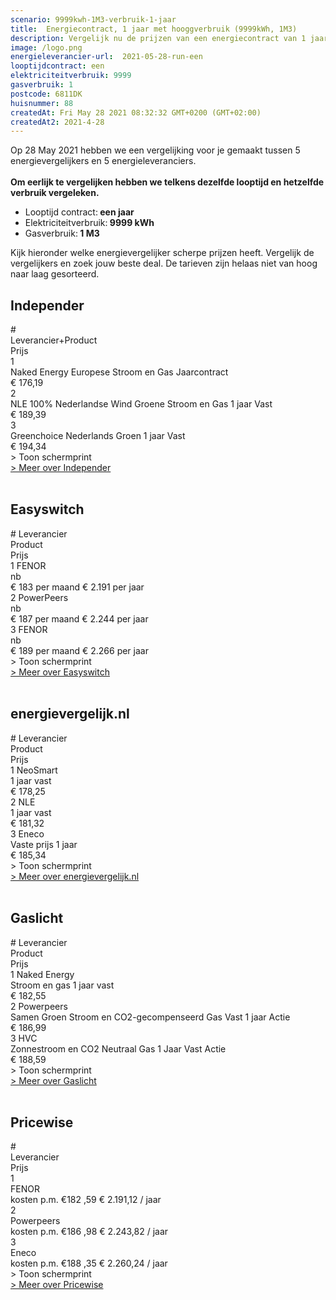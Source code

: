 ```yaml
---
scenario: 9999kwh-1M3-verbruik-1-jaar  
title:  Energiecontract, 1 jaar met hooggverbruik (9999kWh, 1M3)  
description: Vergelijk nu de prijzen van een energiecontract van 1 jaar - hooggverbruik  
image: /logo.png  
energieleverancier-url:  2021-05-28-run-een  
looptijdcontract: een  
elektriciteitverbruik: 9999  
gasverbruik: 1  
postcode: 6811DK  
huisnummer: 88  
createdAt: Fri May 28 2021 08:32:32 GMT+0200 (GMT+02:00)  
createdAt2: 2021-4-28  
---
```

<div class="bg-white rounded mt-10 p-2 text-lg">Op 28 May 2021 hebben we een vergelijking voor je gemaakt tussen 5 energievergelijkers en 5 energieleveranciers.<br><br><strong>Om eerlijk te vergelijken hebben we telkens dezelfde looptijd en hetzelfde verbruik vergeleken.</strong><ul>
<li>Looptijd contract:<strong> een jaar</strong></li>
<li>Elektriciteitverbruik:<strong> 9999 kWh</strong></li>
<li>Gasverbruik:<strong> 1 M3</strong></li>
</ul>
Kijk hieronder welke energievergelijker scherpe prijzen heeft. Vergelijk de vergelijkers en zoek jouw beste deal. De tarieven zijn helaas niet van hoog naar laag gesorteerd.
</div>

## Independer

<div class="p-2 rounded-md tarievenblok bg-gray-50">
<div class="table w-full rounded-xl">
<div class="table-row-group text-xs sm:text-sm md:text-base tracking-tight">
<div class="table-row text-purple-100 bg-purple-900 hover:opacity-95">
<div class="table-cell p-1 uppercase">#</div>
<div class="table-cell p-1 uppercase">Leverancier+Product</div>
<div class="table-cell p-1 uppercase w-3/12">Prijs</div>
</div>
<div class="table-row result-one hover:bg-gray-100">
<div class="table-cell p-1 border-b border-gray-200">1</div>
<div class="table-cell p-1  pr-4 border-b border-gray-200">Naked Energy Europese Stroom en Gas Jaarcontract</div>
<div class="table-cell p-1 border-b border-gray-200">€ 176,19</div>
</div>
<div class="table-row result-two hover:bg-gray-100">
<div class="table-cell p-1 border-b border-gray-200">2</div>
<div class="table-cell p-1  pr-4 border-b border-gray-200">NLE 100% Nederlandse Wind Groene Stroom en Gas 1 jaar Vast</div>
<div class="table-cell p-1 border-b border-gray-200">€ 189,39</div>
</div>
<div class="table-row result-three hover:bg-gray-100">
<div class="table-cell p-1 border-b border-gray-200">3</div>
<div class="table-cell p-1  pr-4 border-b border-gray-200">Greenchoice Nederlands Groen 1 jaar Vast</div>
<div class="table-cell p-1 border-b border-gray-200">€ 194,34</div>
</div>
</div>
</div>
<div x-data="{show:false}" class="mt-2 print:hidden">
<a x-on:click.prevent="show=!show" x-text="show ? ' > Verberg schermprint' : ' > Toon schermprint'" class="pl-2 text-sm text-gray-400 cursor-pointer rounded-xl focus:outline-none">
<div>   > Toon schermprint </div>
</a>
<div x-show="show" class="tarievenimg" style="display: none;">
<div class="mt-4 bg-gray-100 rounded-xl">
<div class="w-full p-2 text-sm text-center text-gray-400"> om te zien of tarieven correct verwerkt zijn.....</div>

![Vergelijk Independer](/img/el/independer-9999kwh-1M3-verbruik-1-jaar-week21.png "Vergelijk Independer")

</div></div></div>
<div class="pl-2 text-sm text-gray-400 print:hidden">
<a href="/gids/independer" title="Independer">> Meer over Independer</a>
</div>
</div>
<br/>

## Easyswitch

<div class="p-2 rounded-md tarievenblok bg-gray-50">
<div class="table w-full rounded-xl">
<div class="table-row-group text-xs sm:text-sm md:text-base tracking-tight">
<div class="table-row text-purple-100 bg-purple-900 hover:opacity-95">
<div class="table-cell p-1 uppercase"># Leverancier</div>
<div class="table-cell p-1 uppercase">Product</div>
<div class="table-cell p-1 w-32 md:w-32 xl:w-60 uppercase">Prijs</div>
</div>
<div class="table-row result-one hover:bg-gray-100">
<div class="table-cell p-1 border-b border-gray-200">1 FENOR</div>
<div class="table-cell p-1 border-b border-gray-200">nb</div>
<div class="table-cell p-1 pr-3  md:pr-2  border-b border-gray-200">€ 183 per maand € 2.191 per jaar</div>
</div>
<div class="table-row result-two hover:bg-gray-100">
<div class="table-cell p-1 border-b border-gray-200">2 PowerPeers</div>
<div class="table-cell p-1 border-b border-gray-200">nb</div>
<div class="table-cell p-1 pr-3  md:pr-2 border-b border-gray-200">€ 187 per maand € 2.244 per jaar</div>
</div>
<div class="table-row result-three hover:bg-gray-100">
<div class="table-cell p-1 border-b border-gray-200">3 FENOR</div>
<div class="table-cell p-1 border-b border-gray-200">nb</div>
<div class="table-cell p-1 pr-10 sm:pr-5  md:pr-2 border-b border-gray-200">€ 189 per maand € 2.266 per jaar</div>
</div>
</div>
</div>
<div x-data="{show:false}" class="mt-2 print:hidden">
<a x-on:click.prevent="show=!show" x-text="show ? ' > Verberg schermprint' : ' > Toon schermprint'" class="pl-2 text-sm text-gray-400 cursor-pointer rounded-xl focus:outline-none">
<div>   > Toon schermprint </div>
</a>
<div x-show="show" class="tarievenimg" style="display: none;">
<div class="mt-4 bg-gray-100 rounded-xl">
<div class="w-full p-2 text-sm text-center text-gray-400"> om te zien of tarieven correct verwerkt zijn.....</div>

![Vergelijk Easyswitch](/img/el/easyswitch-9999kwh-1M3-verbruik-1-jaar-week21.png "Vergelijk Easyswitch")

</div></div></div>
<div class="pl-2 text-sm text-gray-400 print:hidden">
<a href="/gids/easyswitch" title="Easyswitch">> Meer over Easyswitch</a>
</div>
</div>
<br/>

## energievergelijk.nl

<div class="p-2 rounded-md tarievenblok bg-gray-50">
<div class="table w-full rounded-xl">
<div class="table-row-group text-xs sm:text-sm md:text-base tracking-tight">
<div class="table-row text-purple-100 bg-purple-900 hover:opacity-95">
<div class="table-cell p-1 uppercase"># Leverancier</div>
<div class="table-cell p-1 uppercase">Product</div>
<div class="table-cell p-1 w-3/12 uppercase">Prijs</div>
</div>
<div class="table-row result-one hover:bg-gray-100 ">
<div class="table-cell p-1 border-b border-gray-200">1 NeoSmart</div>
<div class="table-cell p-1 border-b border-gray-200">1 jaar vast</div>
<div class="table-cell p-1 border-b border-gray-200">€ 178,25</div>
</div>
<div class="table-row result-two hover:bg-gray-100">
<div class="table-cell p-1 border-b border-gray-200 ">2 NLE</div>
<div class="table-cell p-1 border-b border-gray-200">1 jaar vast</div>
<div class="table-cell p-1 border-b border-gray-200">€ 181,32</div>
</div>
<div class="table-row result-three hover:bg-gray-100">
<div class="table-cell p-1 border-b border-gray-200 ">3 Eneco</div>
<div class="table-cell p-1 border-b border-gray-200">Vaste prijs 1 jaar</div>
<div class="table-cell p-1 border-b border-gray-200">€ 185,34</div>
</div>
</div>
</div>
<div x-data="{show:false}" class="mt-2 print:hidden">
<a x-on:click.prevent="show=!show" x-text="show ? ' > Verberg schermprint' : ' > Toon schermprint'" class="pl-2 text-sm text-gray-400 cursor-pointer rounded-xl focus:outline-none">
<div>   > Toon schermprint </div>
</a>
<div x-show="show" class="tarievenimg" style="display: none;">
<div class="mt-4 bg-gray-100 rounded-xl">
<div class="w-full p-2 text-sm text-center text-gray-400"> om te zien of tarieven correct verwerkt zijn.....</div>

![Vergelijk energietarieven energievergelijk.nl](/img/el/energievergelijk-9999kwh-1M3-verbruik-1-jaar-week21.png "Vergelijk energietarieven energievergelijk.nl")

</div></div></div>
<div class="pl-2 text-sm text-gray-400 print:hidden">
<a href="/gids/energievergelijk" title="energievergelijk">> Meer over energievergelijk.nl</a>
</div>
</div>
<br/>

## Gaslicht

<div class="p-2 rounded-md tarievenblok bg-gray-50">
<div class="table w-full rounded-xl">
<div class="table-row-group text-xs sm:text-sm md:text-base tracking-tight">
<div class="table-row text-purple-100 bg-purple-900 hover:opacity-95">
<div class="table-cell p-1 w-4/12 sm:w-3/12  uppercase"># Leverancier</div>
<div class="table-cell p-1 uppercase">Product</div>
<div class="table-cell p-1 w-4/12 uppercase">Prijs</div>
</div>
<div class="table-row result-one hover:bg-gray-100 ">
<div class="table-cell p-1 border-b border-gray-200">1 Naked Energy</div>
<div class="table-cell p-1 pr-4 border-b border-gray-200">Stroom en gas 1 jaar vast</div>
<div class="table-cell p-1  border-b border-gray-200">€ 182,55</div>
</div>
<div class="table-row result-two hover:bg-gray-100">
<div class="table-cell p-1 border-b border-gray-200 ">2 Powerpeers</div>
<div class="table-cell p-1 pr-4 border-b border-gray-200">Samen Groen Stroom en CO2-gecompenseerd Gas Vast 1 jaar Actie</div>
<div class="table-cell p-1 border-b border-gray-200">€ 186,99</div>
</div>
<div class="table-row result-three hover:bg-gray-100">
<div class="table-cell p-1 border-b border-gray-200 ">3 HVC</div>
<div class="table-cell p-1 pr-4 border-b border-gray-200">Zonnestroom en CO2 Neutraal Gas 1 Jaar Vast Actie</div>
<div class="table-cell p-1 border-b border-gray-200">€ 188,59</div>
</div>
</div>
</div>
<div x-data="{show:false}" class="mt-2 print:hidden">
<a x-on:click.prevent="show=!show" x-text="show ? ' > Verberg schermprint' : ' > Toon schermprint'" class="pl-2 text-sm text-gray-400 cursor-pointer rounded-xl focus:outline-none">
<div>   > Toon schermprint </div>
</a>
<div x-show="show" class="tarievenimg" style="display: none;">
<div class="mt-4 bg-gray-100 rounded-xl">
<div class="w-full p-2 text-sm text-center text-gray-400"> om te zien of tarieven correct verwerkt zijn.....</div>
  
![Vergelijk gaslicht](/img/el/gaslicht-9999kwh-1M3-verbruik-1-jaar-week21.png "Vergelijk energietarieven gaslicht")

</div></div></div>
<div class="pl-2 text-sm text-gray-400 print:hidden">
<a href="/gids/gaslicht" title="Gaslicht">> Meer over Gaslicht</a>
</div>
</div>
<br/>

## Pricewise

<div class="p-2 rounded-md tarievenblok bg-gray-50">
<div class="table w-full rounded-xl">
<div class="table-row-group text-xs sm:text-sm md:text-base tracking-tight">
<div class="table-row text-purple-100 bg-purple-900 hover:opacity-95">
<div class="table-cell p-1 uppercase">#</div>
<div class="table-cell p-1 uppercase">Leverancier</div>
<div class="table-cell p-1 w-6/12 xl:w-5/12 md:w-6/12 lg:w-7/12 uppercase">Prijs</div>
</div>
<div class="table-row result-one hover:bg-gray-100">
<div class="table-cell p-1 border-b border-gray-200">1</div>
<div class="table-cell p-1 border-b border-gray-200">FENOR</div>
<div class="table-cell p-1 border-b border-gray-200">kosten p.m. €182 ,59 € 2.191,12 / jaar</div>
</div>
<div class="table-row result-two hover:bg-gray-100">
<div class="table-cell p-1 border-b border-gray-200">2</div>
<div class="table-cell p-1 border-b border-gray-200">Powerpeers</div>
<div class="table-cell p-1 border-b border-gray-200">kosten p.m. €186 ,98 € 2.243,82 / jaar</div>
</div>
<div class="table-row result-three hover:bg-gray-100">
<div class="table-cell p-1 border-b border-gray-200">3</div>
<div class="table-cell p-1 border-b border-gray-200">Eneco</div>
<div class="table-cell p-1 border-b border-gray-200">kosten p.m. €188 ,35 € 2.260,24 / jaar</div>
</div>
</div>
</div>
<div x-data="{show:false}" class="mt-2 print:hidden">
<a x-on:click.prevent="show=!show" x-text="show ? ' > Verberg schermprint' : ' > Toon schermprint'" class="pl-2 text-sm text-gray-400 cursor-pointer rounded-xl focus:outline-none">
<div>   > Toon schermprint </div>
</a>
<div x-show="show" class="tarievenimg" style="display: none;">
<div class="mt-4 bg-gray-100 rounded-xl">
<div class="w-full p-2 text-sm text-center text-gray-400"> om te zien of tarieven correct verwerkt zijn.....</div>

![Vergelijk Pricewise](/img/el/pricewise-9999kwh-1M3-verbruik-1-jaar-week21.png "Vergelijk Pricewise")

</div></div></div>
<div class="pl-2 text-sm text-gray-400 print:hidden">
<a href="/gids/pricewise" title="Pricewise">> Meer over Pricewise</a>
</div>
</div>
<br/>
